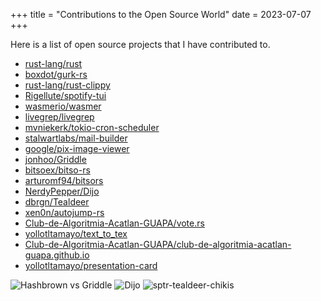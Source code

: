 +++
title = "Contributions to the Open Source World"
date = 2023-07-07
+++

Here is a list of open source projects that I have contributed to.

- [rust-lang/rust](https://github.com/rust-lang/rust)
- [boxdot/gurk-rs](https://github.com/boxdot/gurk-rs)
- [rust-lang/rust-clippy ](https://github.com/rust-lang/rust-clippy)
- [Rigellute/spotify-tui](https://github.com/Rigellute/spotify-tui)
- [wasmerio/wasmer](https://github.com/wasmerio/wasmer)
  <!-- more -->
- [livegrep/livegrep](https://github.com/livegrep/livegrep)
- [mvniekerk/tokio-cron-scheduler](https://github.com/mvniekerk/tokio-cron-scheduler)
- [stalwartlabs/mail-builder](https://github.com/stalwartlabs/mail-builder)
- [google/pix-image-viewer](https://github.com/google/pix-image-viewer)  
- [jonhoo/Griddle](https://github.com/jonhoo/griddle/)  
- [bitsoex/bitso-rs](https://github.com/bitsoex/bitso-rs)
- [arturomf94/bitsors](https://github.com/arturomf94/bitsors/)
- [NerdyPepper/Dijo](https://github.com/NerdyPepper/dijo/)
- [dbrgn/Tealdeer](https://github.com/dbrgn/tealdeer/)
- [xen0n/autojump-rs](https://github.com/xen0n/autojump-rs/)
- [Club-de-Algoritmia-Acatlan-GUAPA/vote.rs](https://github.com/Club-de-Algoritmia-Acatlan-GUAPA/vote.rs)
- [yollotltamayo/text_to_tex](https://github.com/yollotltamayo/text_to_tex)  
- [Club-de-Algoritmia-Acatlan-GUAPA/club-de-algoritmia-acatlan-guapa.github.io](https://github.com/Club-de-Algoritmia-Acatlan-GUAPA/club-de-algoritmia-acatlan-guapa.github.io)
- [yollotltamayo/presentation-card](https://github.com/yollotltamayo/presentation-card/tree/master)

![Hashbrown vs Griddle](/plot.avif "Hashbrown vs Griddle")
![Dijo](/dijo.avif "Dijo ss")
![sptr-tealdeer-chikis](/sptr-tealdeer-chikis.avif "sptr-tealdeer-chikis")
